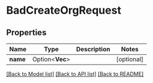 # BadCreateOrgRequest

## Properties

Name | Type | Description | Notes
------------ | ------------- | ------------- | -------------
**name** | Option<**Vec<String>**> |  | [optional]

[[Back to Model list]](../README.md#documentation-for-models) [[Back to API list]](../README.md#documentation-for-api-endpoints) [[Back to README]](../README.md)


